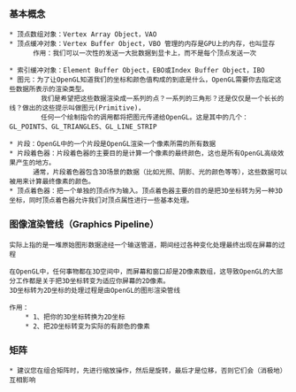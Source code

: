 ### 基本概念

    * 顶点数组对象：Vertex Array Object，VAO
    * 顶点缓冲对象：Vertex Buffer Object，VBO 管理的内存是GPU上的内存，也叫显存
          作用：我们可以一次性的发送一大批数据到显卡上，而不是每个顶点发送一次
          
    * 索引缓冲对象：Element Buffer Object，EBO或Index Buffer Object，IBO
    * 图元：为了让OpenGL知道我们的坐标和颜色值构成的到底是什么，OpenGL需要你去指定这些数据所表示的渲染类型。
            我们是希望把这些数据渲染成一系列的点？一系列的三角形？还是仅仅是一个长长的线？做出的这些提示叫做图元(Primitive)，
            任何一个绘制指令的调用都将把图元传递给OpenGL。这是其中的几个：GL_POINTS、GL_TRIANGLES、GL_LINE_STRIP
            
    * 片段：OpenGL中的一个片段是OpenGL渲染一个像素所需的所有数据
    * 片段着色器：片段着色器的主要目的是计算一个像素的最终颜色，这也是所有OpenGL高级效果产生的地方。
          通常，片段着色器包含3D场景的数据（比如光照、阴影、光的颜色等等），这些数据可以被用来计算最终像素的颜色。
    * 顶点着色器：把一个单独的顶点作为输入。顶点着色器主要的目的是把3D坐标转为另一种3D坐标，同时顶点着色器允许我们对顶点属性进行一些基本处理。
    
    
### 图像渲染管线（Graphics Pipeline）

    实际上指的是一堆原始图形数据途经一个输送管道，期间经过各种变化处理最终出现在屏幕的过程

    在OpenGL中，任何事物都在3D空间中，而屏幕和窗口却是2D像素数组，这导致OpenGL的大部分工作都是关于把3D坐标转变为适应你屏幕的2D像素。
    3D坐标转为2D坐标的处理过程是由OpenGL的图形渲染管线
    
    作用：
        * 1、把你的3D坐标转换为2D坐标
        * 2、把2D坐标转变为实际的有颜色的像素
        
        
        
### 矩阵

    * 建议您在组合矩阵时，先进行缩放操作，然后是旋转，最后才是位移，否则它们会（消极地）互相影响
        